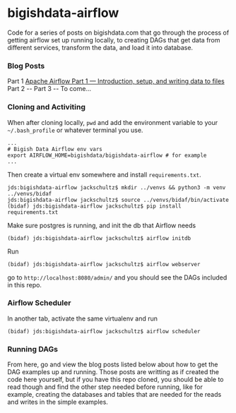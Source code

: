 # bigishdata-airflow

Code for a series of posts on bigishdata.com that go through the process of getting airflow set up running locally, to creating DAGs that get data from different services, transform the data, and load it into database.

### Blog Posts

Part 1 [Apache Airflow Part 1 — Introduction, setup, and writing data to files](https://bigishdata.com/2020/04/05/apache-airflow-part-1-introduction-setup-and-writing-data-to-files/)
Part 2 -- 
Part 3 -- To come...

### Cloning and Activiting

When after cloning locally, `pwd` and add the environment variable to your `~/.bash_profile` or whatever terminal you use.

```
...
# Bigish Data Airflow env vars
export AIRFLOW_HOME=bigishdata/bigishdata-airflow # for example
...
```

Then create a virtual env somewhere and install `requirements.txt`.

```
jds:bigishdata-airflow jackschultz$ mkdir ../venvs && python3 -m venv ../venvs/bidaf
jds:bigishdata-airflow jackschultz$ source ../venvs/bidaf/bin/activate
(bidaf) jds:bigishdata-airflow jackschultz$ pip install requirements.txt
```

Make sure postgres is running, and init the db that Airflow needs

```
(bidaf) jds:bigishdata-airflow jackschultz$ airflow initdb
```

Run 
```
(bidaf) jds:bigishdata-airflow jackschultz$ airflow webserver
```
go to `http://localhost:8080/admin/` and you should see the DAGs included in this repo.

### Airflow Scheduler

In another tab, activate the same virtualenv and run

```
(bidaf) jds:bigishdata-airflow jackschultz$ airflow scheduler
```

### Running DAGs

From here, go and view the blog posts listed below about how to get the DAG examples up and running. Those posts are writting as if created the code here yourself, but if you have this repo cloned, you should be able to read though and find the other step needed before running, like for example, creating the databases and tables that are needed for the reads and writes in the simple examples.
